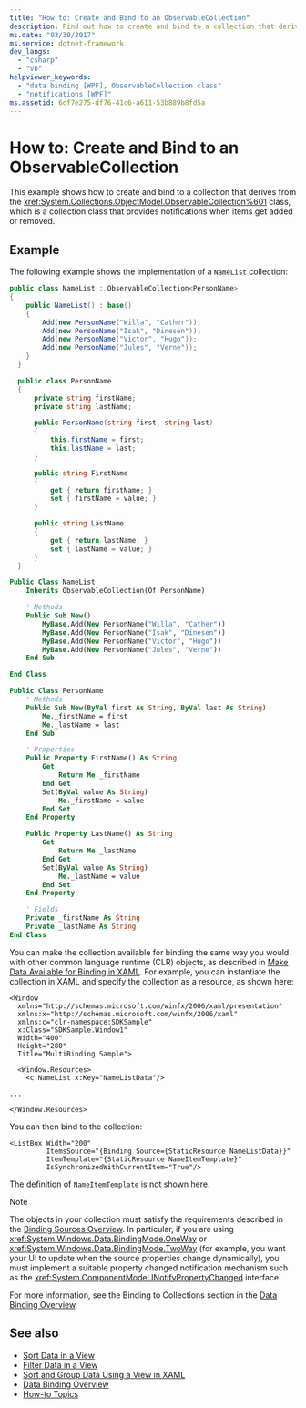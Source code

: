 ```yaml
---
title: "How to: Create and Bind to an ObservableCollection"
description: Find out how to create and bind to a collection that derives from the ObservableCollection class in Windows Presentation Foundation.
ms.date: "03/30/2017"
ms.service: dotnet-framework
dev_langs: 
  - "csharp"
  - "vb"
helpviewer_keywords: 
  - "data binding [WPF], ObservableCollection class"
  - "notifications [WPF]"
ms.assetid: 6cf7e275-df76-41c6-a611-53b889b8fd5a
---
```

# How to: Create and Bind to an ObservableCollection

This example shows how to create and bind to a collection that derives from the <xref:System.Collections.ObjectModel.ObservableCollection%601> class, which is a collection class that provides notifications when items get added or removed.

## Example

The following example shows the implementation of a `NameList` collection:

```csharp
public class NameList : ObservableCollection<PersonName>
{
    public NameList() : base()
    {
        Add(new PersonName("Willa", "Cather"));
        Add(new PersonName("Isak", "Dinesen"));
        Add(new PersonName("Victor", "Hugo"));
        Add(new PersonName("Jules", "Verne"));
    }
  }

  public class PersonName
  {
      private string firstName;
      private string lastName;

      public PersonName(string first, string last)
      {
          this.firstName = first;
          this.lastName = last;
      }

      public string FirstName
      {
          get { return firstName; }
          set { firstName = value; }
      }

      public string LastName
      {
          get { return lastName; }
          set { lastName = value; }
      }
  }
```

```vb
Public Class NameList
    Inherits ObservableCollection(Of PersonName)

    ' Methods
    Public Sub New()
        MyBase.Add(New PersonName("Willa", "Cather"))
        MyBase.Add(New PersonName("Isak", "Dinesen"))
        MyBase.Add(New PersonName("Victor", "Hugo"))
        MyBase.Add(New PersonName("Jules", "Verne"))
    End Sub

End Class

Public Class PersonName
    ' Methods
    Public Sub New(ByVal first As String, ByVal last As String)
        Me._firstName = first
        Me._lastName = last
    End Sub

    ' Properties
    Public Property FirstName() As String
        Get
            Return Me._firstName
        End Get
        Set(ByVal value As String)
            Me._firstName = value
        End Set
    End Property

    Public Property LastName() As String
        Get
            Return Me._lastName
        End Get
        Set(ByVal value As String)
            Me._lastName = value
        End Set
    End Property

    ' Fields
    Private _firstName As String
    Private _lastName As String
End Class
```

You can make the collection available for binding the same way you would with other common language runtime (CLR) objects, as described in [Make Data Available for Binding in XAML](how-to-make-data-available-for-binding-in-xaml.md). For example, you can instantiate the collection in XAML and specify the collection as a resource, as shown here:

```xaml
<Window
  xmlns="http://schemas.microsoft.com/winfx/2006/xaml/presentation"
  xmlns:x="http://schemas.microsoft.com/winfx/2006/xaml"
  xmlns:c="clr-namespace:SDKSample"
  x:Class="SDKSample.Window1"
  Width="400"
  Height="280"
  Title="MultiBinding Sample">

  <Window.Resources>
    <c:NameList x:Key="NameListData"/>

...

</Window.Resources>
```

You can then bind to the collection:

```xaml
<ListBox Width="200"
         ItemsSource="{Binding Source={StaticResource NameListData}}"
         ItemTemplate="{StaticResource NameItemTemplate}"
         IsSynchronizedWithCurrentItem="True"/>
```

The definition of `NameItemTemplate` is not shown here.

> [!NOTE]
> The objects in your collection must satisfy the requirements described in the [Binding Sources Overview](binding-sources-overview.md). In particular, if you are using <xref:System.Windows.Data.BindingMode.OneWay> or <xref:System.Windows.Data.BindingMode.TwoWay> (for example, you want your UI to update when the source properties change dynamically), you must implement a suitable property changed notification mechanism such as the <xref:System.ComponentModel.INotifyPropertyChanged> interface.

For more information, see the Binding to Collections section in the [Data Binding Overview](index.md).

## See also

- [Sort Data in a View](how-to-sort-data-in-a-view.md)
- [Filter Data in a View](how-to-filter-data-in-a-view.md)
- [Sort and Group Data Using a View in XAML](how-to-sort-and-group-data-using-a-view-in-xaml.md)
- [Data Binding Overview](index.md)
- [How-to Topics](data-binding-how-to-topics.md)
